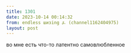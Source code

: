 ```yaml
---
title: 1301
date: 2023-10-14 00:14:32
from: endless шизing ⍼ (channel1162404975)
layout: post
---
```


во мне есть что-то латентно самовлюбленное
